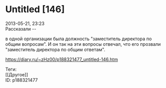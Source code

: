 Untitled [146]
===============

   
 2013-05-21, 23:23   
  Рассказали --   
   
 в одной организации была должность "заместитель директора по общим вопросам". И он так на эти вопросы отвечал, что его прозвали "заместитель директора по общим ответам".   
    
 <https://diary.ru/~zHz00/p188321477_untitled-146.htm>   
   
 Теги:   
 [[Другое]]   
 ID: p188321477